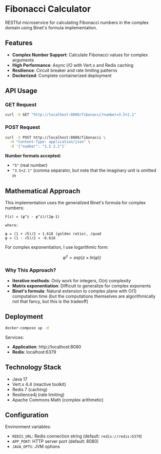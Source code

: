 # Fibonacci Calculator

RESTful microservice for calculating Fibonacci numbers in the complex domain using Binet's formula implementation.

## Features

- **Complex Number Support**: Calculate Fibonacci values for complex arguments
- **High Performance**: Async I/O with Vert.x and Redis caching
- **Resilience**: Circuit breaker and rate limiting patterns
- **Dockerized**: Complete containerized deployment

## API Usage

### GET Request
```bash
curl -X GET "http://localhost:8080/fibonacci?number=3.5+2.1"
```

### POST Request
```bash
curl -X POST http://localhost:8080/fibonacci \
  -H "Content-Type: application/json" \
  -d '{"number": "3.5 2.1"}'
```

**Number formats accepted:**
- `"5"` (real number) 
- `"3.5+2.1"` (comma separator, but note that the imaginary unit is omitted in 

## Mathematical Approach

This implementation uses the generalized Binet's formula for complex numbers:

```
F(z) = (φ^z - ψ^z)/(2φ-1)

where:

φ = (1 + √5)/2 ≈ 1.618 (golden ratio), /quad
ψ = (1 - √5)/2 ≈ -0.618
```

For complex exponentiation, I use logarithmic form:
```math
φ^z = exp(z × ln(φ))
```

### Why This Approach?
- **Iterative methods**: Only work for integers, O(n) complexity
- **Matrix exponentiation**: Difficult to generalize for complex exponents
- **Binet's formula**: Natural extension to complex plane with O(1) computation time (but the computations themselves are algorithmically not that fancy, but this is the tradeoff)

## Deployment

```bash
docker-compose up -d
```

Services:
- **Application**: http://localhost:8080
- **Redis**: localhost:6379

## Technology Stack

- Java 17
- Vert.x 4.4 (reactive toolkit)
- Redis 7 (caching)
- Resilience4j (rate limiting)
- Apache Commons Math (complex arithmetic)

## Configuration

Environment variables:
- `REDIS_URL`: Redis connection string (default: `redis://redis:6379`)
- `APP_PORT`: HTTP server port (default: 8080)
- `JAVA_OPTS`: JVM options
